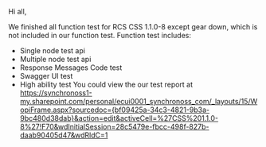 

Hi all,

We finished all function test for RCS CSS 1.1.0-8 except gear down, which is not included in our function test.
Function test includes:
  * Single node test api
  * Multiple node test api	
  * Response Messages Code test
  * Swagger UI test
  * High ability  test
You could view the our test report at https://synchronoss1-my.sharepoint.com/personal/ecui0001_synchronoss_com/_layouts/15/WopiFrame.aspx?sourcedoc={bf09425a-34c3-4821-9b3a-9bc480d38dab}&action=edit&activeCell=%27CSS%201.1.0-8%27!F70&wdInitialSession=28c5479e-fbcc-498f-827b-daab90405d47&wdRldC=1





